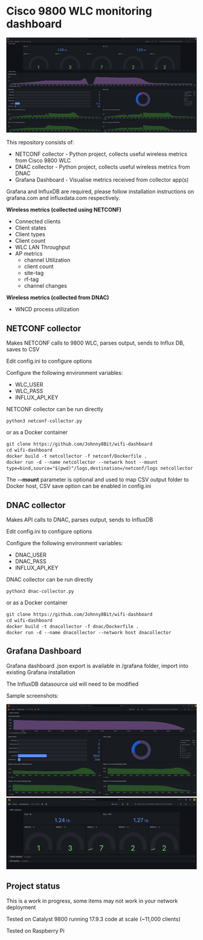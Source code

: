 # Cisco 9800 WLC monitoring dashboard
![Image](https://github.com/Johnny8Bit/wifi-dashboard/blob/main/grafana/images/full_dashboard.png)

This repository consists of:

- NETCONF collector - Python project, collects useful wireless metrics from Cisco 9800 WLC
- DNAC collector - Python project, collects useful wireless metrics from DNAC
- Grafana Dashboard - Visualise metrics received from collector app(s)

Grafana and InfluxDB are required, please follow installation instructions on grafana.com and influxdata.com respectively.

**Wireless metrics (collected using NETCONF)**

- Connected clients
- Client states
- Client types
- Client count
- WLC LAN Throughput
- AP metrics
  - channel Utilization
  - client count
  - site-tag
  - rf-tag
  - channel changes

**Wireless metrics (collected from DNAC)**
- WNCD process utilization


## NETCONF collector

Makes NETCONF calls to 9800 WLC, parses output, sends to Influx DB, saves to CSV

Edit config.ini to configure options

Configure the following environment variables:
- WLC_USER
- WLC_PASS
- INFLUX_API_KEY

NETCONF collector can be run directly
```
python3 netconf-collector.py
```
or as a Docker container
```
git clone https://github.com/Johnny8Bit/wifi-dashboard
cd wifi-dashboard
docker build -t netcollector -f netconf/Dockerfile .
docker run -d --name netcollector --network host --mount type=bind,source="$(pwd)"/logs,destination=/netconf/logs netcollector
```
The **--mount** parameter is optional and used to map CSV output folder to Docker host, CSV save option can be enabled in config.ini

## DNAC collector

Makes API calls to DNAC, parses output, sends to InfluxDB

Edit config.ini to configure options

Configure the following environment variables:
- DNAC_USER
- DNAC_PASS
- INFLUX_API_KEY

DNAC collector can be run directly
```
python3 dnac-collector.py
```
or as a Docker container
```
git clone https://github.com/Johnny8Bit/wifi-dashboard
cd wifi-dashboard
docker build -t dnacollector -f dnac/Dockerfile .
docker run -d --name dnacollector --network host dnacollector
```
## Grafana Dashboard

Grafana dashboard .json export is available in /grafana folder, import into existing Grafana installation

The InfluxDB datasource uid will need to be modified 

Sample screenshots:

![Image](https://github.com/Johnny8Bit/wifi-dashboard/blob/main/grafana/images/client_metrics.png)
![Image](https://github.com/Johnny8Bit/wifi-dashboard/blob/main/grafana/images/throughput_and_wncd.png)

## Project status

This is a work in progress, some items may not work in your network deployment

Tested on Catalyst 9800 running 17.9.3 code at scale (~11,000 clients)

Tested on Raspberry Pi

